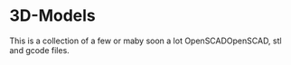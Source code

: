 # 3D-Models
This is a collection of a few or maby soon a lot OpenSCADOpenSCAD, stl and gcode files.
